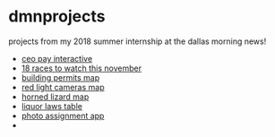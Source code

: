 # dmnprojects
projects from my 2018 summer internship at the dallas morning news!

- [ceo pay interactive](https://github.com/alma19/ceopay)
- [18 races to watch this november](https://github.com/alma19/dmnprojects/tree/master/interactive_nov18_races-master)
- [building permits map](https://github.com/alma19/dmnprojects/tree/master/embed_building-permits-map) 
- [red light cameras map](https://github.com/alma19/dmnprojects/blob/master/embed_red_light_cameras/)
- [horned lizard map](https://github.com/alma19/dmnprojects/tree/master/interactive_horned_lizard-master)
- [liquor laws table](https://github.com/alma19/dmnprojects/tree/master/embed_liquor_laws)
- [photo assignment app](https://github.com/alma19/stafflist)
- 
